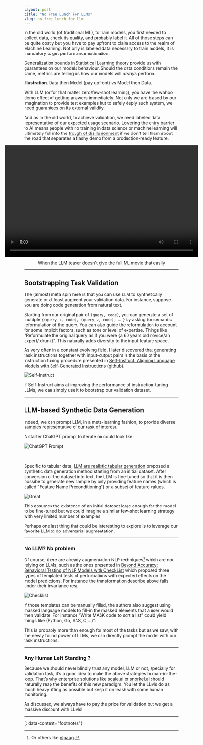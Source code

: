 ```yaml
---
layout: post
title: "No Free Lunch For LLMs"
slug: no free lunch for llm
---
```



In the old world (of traditional ML), to train models, you first needed to collect data, check its quality, and probably label it. All of those steps can be quite costly but you have to pay upfront to claim access to the realm of Machine Learning. Not only is labeled data necessary to train models, it is mandatory to get performance estimation.  

Generalization bounds in [Statistical Learning theory](https://en.wikipedia.org/wiki/Statistical_learning_theory) provide us with guarantees on our models behaviour. Should the data conditions remain the same, metrics are telling us how our models will *always* perform.  

**Illustration**. Data then Model (pay upfront) vs Model then Data.  

With LLM (or for that matter zero/few-shot learning), you have the wahoo demo effect of getting answers immediately. Not only we are biased by our imagination to provide test examples but to safely deply such system, we need guarantees on its external validity.  

And as in the old world, to achieve validation, we need labeled data representative of our expected usage scenario. Lowering the entry barrier to AI means people with no training in data science or machine learning will ultimately fell into the [trough of disillusionment](https://www.gartner.com/en/chat/gartner-hype-cycle) if we don't tell them about the road that separates a flashy demo from a production-ready feature.  

<figure style="display: flex; flex-direction: column; align-items: center; text-align: center;">
<video controls width="630" height="364">
  <source src="/assets/videos/trap.mp4" type="video/mp4">
  Your browser does not support the video tag.
</video>
<figcaption style="margin-top: 10px; font-size: 14px;">When the LLM teaser doesn't give the full ML movie that easily</figcaption>
</figure>

---
## Bootstrapping Task Validation

The (almost) meta spin here is that you can use LLM to synthetically generate or at least augment your validation data. For instance, suppose you are doing code generation from natural text.

Starting from our original pair of `(query, code)`, you can generate a set of multiple `{(query_1, code), (query_2, code), … }` by asking for semantic reformulation of the query. You can also guide the reformulation to account for some implicit factors, such as tone or level of expertise. Things like “Reformulate the original query as if you were {a 60 years old novice/an expert/ drunk}”. This naturally adds diversity to the input feature space.  

As very often in a constant evolving field, I later discovered that generating task instructions together with input-output pairs is the basis of the instruction tuning procedure presented in [Self-Instruct: Aligning Language Models with Self-Generated Instructions](https://arxiv.org/abs/2212.10560) ([github](https://github.com/yizhongw/self-instruct)). 

![Self-Instruct](/assets/images/self-instruct.png) 
  
If Self-Instruct aims at improving the performance of instruction-tuning LLMs, we can simply use it to bootstrap our validation dataset.

---
## LLM-based Synthetic Data Generation

Indeed, we can prompt LLM, in a meta-learning fashion, to provide diverse samples representative of our task of interest.

A starter ChatGPT prompt to iterate on could look like:

![ChatGPT Prompt](/assets/images/prompt_example.png)

<br/><br/>
Specific to tabular data, [LLM are realistic tabular generation](https://arxiv.org/pdf/2210.06280.pdf) proposed a synthetic data generation method starting from an initial dataset. After conversion of the dataset into text, the LLM is fine-tuned so that it is then possibe to generate new sample by only providing feature names (which is called "Feature Name Preconditioning") or a subset of feature values.

![Great](/assets/images/GReaT.png)

This assumes the existence of an initial dataset large enough for the model to be fine-tuned but we could imagine a similar few-shot learning strategy with very limited number of examples.  

Perhaps one last thing that could be interesting to explore is to leverage our favorite LLM to do adversarial augmentation.

---
### No LLM? No problem

Of course, there are already augmentation NLP techniques[^1] which are not relying on LLMs, such as the ones presented in [Beyond Accuracy: Behavioral Testing of NLP Models with CheckList](https://homes.cs.washington.edu/~marcotcr/acl20_checklist.pdf) which proposed three types of templated tests of perturbations with expected effects on the model predictions. For instance the transformation describe above falls under their Invariance test.

![Checklist](/assets/images/checklist.png)

If those templates can be manually filled, the authors also suggest using masked language models to fill-in the masked elements that a user would then validate. For instance “Write MASK code to sort a list” could yield things like (Python, Go, SAS, C,…)".

This is probably more than enough for most of the tasks but as we saw, with the newly found power of LLMs, we can directly prompt the model with our task instructions.


---
### Any Human Left Standing ?

Because we should never blindly trust any model, LLM or not, specially for validation task, it’s a good idea to make the above strategies human-in-the-loop. That’s why enterprise solutions like [scale.ai](http://scale.ai) or [snorkel.ai](https://snorkel.ai) should naturally reap the benefits of this new paradigm. You let the LLMs do as much heavy lifting as possible but keep it on leash with some human monitoring.  

As discussed, we always have to pay the price for validation but we get a massive discount with LLMs! 

---
{: data-content="footnotes"}

[^1]: Or others like [nlpaug](https://github.com/makcedward/nlpaug).
